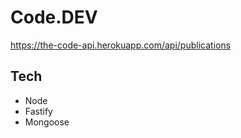 # Code.DEV

https://the-code-api.herokuapp.com/api/publications

## Tech

- Node
- Fastify
- Mongoose